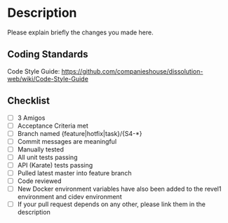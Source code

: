 # Description

Please explain briefly the changes you made here.

## Coding Standards

Code Style Guide: https://github.com/companieshouse/dissolution-web/wiki/Code-Style-Guide

## Checklist

- [ ] 3 Amigos
- [ ] Acceptance Criteria met
- [ ] Branch named {feature|hotfix|task}/{S4-*}
- [ ] Commit messages are meaningful
- [ ] Manually tested
- [ ] All unit tests passing
- [ ] API (Karate) tests passing
- [ ] Pulled latest master into feature branch
- [ ] Code reviewed
- [ ] New Docker environment variables have also been added to the revel1 environment and cidev environment
- [ ] If your pull request depends on any other, please link them in the description